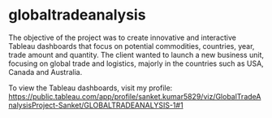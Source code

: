 # globaltradeanalysis
The objective of the project was to create innovative and interactive Tableau dashboards that focus on potential commodities, countries, year, trade amount and quantity.  The client wanted to launch a new business unit, focusing on global trade and logistics, majorly in the countries such as USA, Canada and Australia.



To view the Tableau dashboards, visit my profile: https://public.tableau.com/app/profile/sanket.kumar5829/viz/GlobalTradeAnalysisProject-Sanket/GLOBALTRADEANALYSIS-1#1
